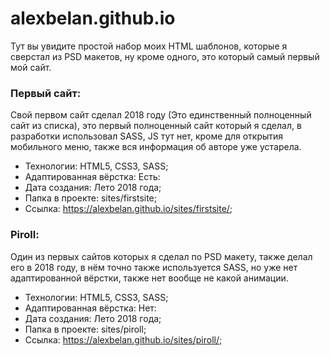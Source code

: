 # alexbelan.github.io

Тут вы увидите простой набор моих HTML шаблонов, которые я сверстал из PSD макетов, ну кроме одного, это который самый первый мой сайт.

### Первый сайт:

Свой первом сайт сделал 2018 году (Это единственный полноценный сайт из списка), это первый полноценный сайт который я сделал, в разработки использовал SASS, JS тут нет, кроме для открытия мобильного меню, также вся информация об авторе уже устарела.

- Технологии: HTML5, CSS3, SASS;
- Адаптированная вёрстка: Есть:
- Дата создания: Лето 2018 года;
- Папка в проекте: sites/firstsite;
- Ссылка: https://alexbelan.github.io/sites/firstsite/;

### Piroll:

Один из первых сайтов которых я сделал по PSD макету, также делал его в 2018 году, в нём точно также используется SASS, но уже нет адаптированной вёрстки, также нет вообще не какой анимации.

- Технологии: HTML5, CSS3, SASS;
- Адаптированная вёрстка: Нет:
- Дата создания: Лето 2018 года;
- Папка в проекте: sites/piroll;
- Ссылка: https://alexbelan.github.io/sites/piroll/;
